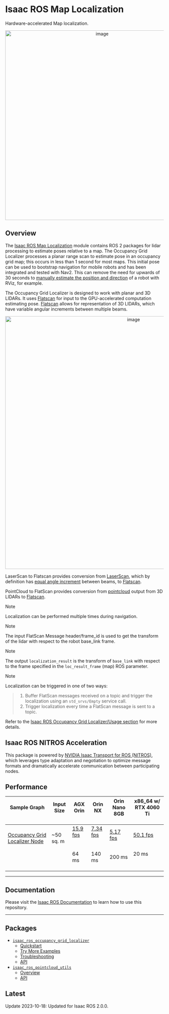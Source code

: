 # Isaac ROS Map Localization

Hardware-accelerated Map localization.

<div align="center"><a class="reference internal image-reference" href="https://media.githubusercontent.com/media/NVIDIA-ISAAC-ROS/.github/main/resources/isaac_ros_docs/repositories_and_packages/isaac_ros_map_localization/occupancy_grid_localizer.gif/"><img alt="image" src="https://media.githubusercontent.com/media/NVIDIA-ISAAC-ROS/.github/main/resources/isaac_ros_docs/repositories_and_packages/isaac_ros_map_localization/occupancy_grid_localizer.gif/" width="600px"/></a></div>

## Overview

The [Isaac ROS Map Localization](https://github.com/NVIDIA-ISAAC-ROS/isaac_ros_map_localization) module contains ROS 2 packages for lidar
processing to estimate poses relative to a map. The Occupancy Grid
Localizer processes a planar range scan to estimate pose in an occupancy
grid map; this occurs in less than 1 second for most maps. This initial
pose can be used to bootstrap navigation for mobile robots and has been
integrated and tested with Nav2. This can remove the need for upwards of
30 seconds to [manually estimate the position and
direction](https://youtu.be/IrJmuow1r7g?t=1029) of a robot with RViz,
for example.

The Occupancy Grid Localizer is designed to work with planar and 3D
LIDARs. It uses
[Flatscan](https://github.com/NVIDIA-ISAAC-ROS/isaac_ros_common/blob/main/isaac_ros_pointcloud_interfaces/msg/FlatScan.msg)
for input to the GPU-accelerated computation estimating pose.
[Flatscan](https://github.com/NVIDIA-ISAAC-ROS/isaac_ros_common/blob/main/isaac_ros_pointcloud_interfaces/msg/FlatScan.msg)
allows for representation of 3D LIDARs, which have variable angular
increments between multiple beams.

<div align="center"><a class="reference internal image-reference" href="https://media.githubusercontent.com/media/NVIDIA-ISAAC-ROS/.github/main/resources/isaac_ros_docs/repositories_and_packages/isaac_ros_map_localization/isaac_ros_map_localization_nodegraph.png/"><img alt="image" src="https://media.githubusercontent.com/media/NVIDIA-ISAAC-ROS/.github/main/resources/isaac_ros_docs/repositories_and_packages/isaac_ros_map_localization/isaac_ros_map_localization_nodegraph.png/" width="800px"/></a></div>

LaserScan to Flatscan provides conversion from
[LaserScan](https://github.com/ros2/common_interfaces/blob/humble/sensor_msgs/msg/LaserScan.msg),
which by definition has [equal angle
increment](https://github.com/ros2/common_interfaces/blob/humble/sensor_msgs/msg/LaserScan.msg#L16)
between beams, to
[Flatscan](https://github.com/NVIDIA-ISAAC-ROS/isaac_ros_common/blob/main/isaac_ros_pointcloud_interfaces/msg/FlatScan.msg).

PointCloud to FlatScan provides conversion from
[pointcloud](https://github.com/ros2/common_interfaces/blob/humble/sensor_msgs/msg/PointCloud2.msg)
output from 3D LIDARs to
[Flatscan](https://github.com/NVIDIA-ISAAC-ROS/isaac_ros_common/blob/main/isaac_ros_pointcloud_interfaces/msg/FlatScan.msg).

> [!Note]
> Localization can be performed multiple times during
> navigation.

> [!Note]
> The input FlatScan Message header/frame_id is
> used to get the transform of the lidar with respect to the robot
> base_link frame.

> [!Note]
> The output `localization_result` is the
> transform of `base_link` with respect to the frame specified in the
> `loc_result_frame` (map) ROS parameter.

> [!Note]
> Localization can
> be triggered in one of two ways:

> 1. Buffer FlatScan messages received on a topic and trigger the
>    localization using an `std_srvs/Empty` service call.
> 2. Trigger localization every time a FlatScan message is sent to a
>    topic.

Refer to the [Isaac ROS Occupancy Grid Localizer/Usage section](https://nvidia-isaac-ros.github.io/repositories_and_packages/isaac_ros_map_localization/isaac_ros_occupancy_grid_localizer/index.html) for more details.

## Isaac ROS NITROS Acceleration

This package is powered by [NVIDIA Isaac Transport for ROS (NITROS)](https://developer.nvidia.com/blog/improve-perception-performance-for-ros-2-applications-with-nvidia-isaac-transport-for-ros/), which leverages type adaptation and negotiation to optimize message formats and dramatically accelerate communication between participating nodes.

## Performance

| Sample Graph<br/><br/>                                                                                                                                          | Input Size<br/><br/>          | AGX Orin<br/><br/>                                                                                                                                              | Orin NX<br/><br/>                                                                                                                                               | Orin Nano 8GB<br/><br/>                                                                                                                                           | x86_64 w/ RTX 4060 Ti<br/><br/>                                                                                                                                   |
|-----------------------------------------------------------------------------------------------------------------------------------------------------------------|-------------------------------|-----------------------------------------------------------------------------------------------------------------------------------------------------------------|-----------------------------------------------------------------------------------------------------------------------------------------------------------------|-------------------------------------------------------------------------------------------------------------------------------------------------------------------|-------------------------------------------------------------------------------------------------------------------------------------------------------------------|
| [Occupancy Grid Localizer Node](https://github.com/NVIDIA-ISAAC-ROS/isaac_ros_benchmark/blob/main/scripts/isaac_ros_grid_localizer_node.py)<br/><br/><br/><br/> | ~50 sq. m<br/><br/><br/><br/> | [15.9 fps](https://github.com/NVIDIA-ISAAC-ROS/isaac_ros_benchmark/blob/main/results/isaac_ros_grid_localizer_node-agx_orin.json)<br/><br/><br/>64 ms<br/><br/> | [7.34 fps](https://github.com/NVIDIA-ISAAC-ROS/isaac_ros_benchmark/blob/main/results/isaac_ros_grid_localizer_node-orin_nx.json)<br/><br/><br/>140 ms<br/><br/> | [5.17 fps](https://github.com/NVIDIA-ISAAC-ROS/isaac_ros_benchmark/blob/main/results/isaac_ros_grid_localizer_node-orin_nano.json)<br/><br/><br/>200 ms<br/><br/> | [50.1 fps](https://github.com/NVIDIA-ISAAC-ROS/isaac_ros_benchmark/blob/main/results/isaac_ros_grid_localizer_node-nuc_4060ti.json)<br/><br/><br/>20 ms<br/><br/> |

---

## Documentation

Please visit the [Isaac ROS Documentation](https://nvidia-isaac-ros.github.io/repositories_and_packages/isaac_ros_map_localization/index.html) to learn how to use this repository.

---

## Packages

* [`isaac_ros_occupancy_grid_localizer`](https://nvidia-isaac-ros.github.io/repositories_and_packages/isaac_ros_map_localization/isaac_ros_occupancy_grid_localizer/index.html)
  * [Quickstart](https://nvidia-isaac-ros.github.io/repositories_and_packages/isaac_ros_map_localization/isaac_ros_occupancy_grid_localizer/index.html#quickstart)
  * [Try More Examples](https://nvidia-isaac-ros.github.io/repositories_and_packages/isaac_ros_map_localization/isaac_ros_occupancy_grid_localizer/index.html#try-more-examples)
  * [Troubleshooting](https://nvidia-isaac-ros.github.io/repositories_and_packages/isaac_ros_map_localization/isaac_ros_occupancy_grid_localizer/index.html#troubleshooting)
  * [API](https://nvidia-isaac-ros.github.io/repositories_and_packages/isaac_ros_map_localization/isaac_ros_occupancy_grid_localizer/index.html#api)
* [`isaac_ros_pointcloud_utils`](https://nvidia-isaac-ros.github.io/repositories_and_packages/isaac_ros_map_localization/isaac_ros_pointcloud_utils/index.html)
  * [Overview](https://nvidia-isaac-ros.github.io/repositories_and_packages/isaac_ros_map_localization/isaac_ros_pointcloud_utils/index.html#overview)
  * [API](https://nvidia-isaac-ros.github.io/repositories_and_packages/isaac_ros_map_localization/isaac_ros_pointcloud_utils/index.html#api)

## Latest

Update 2023-10-18: Updated for Isaac ROS 2.0.0.
